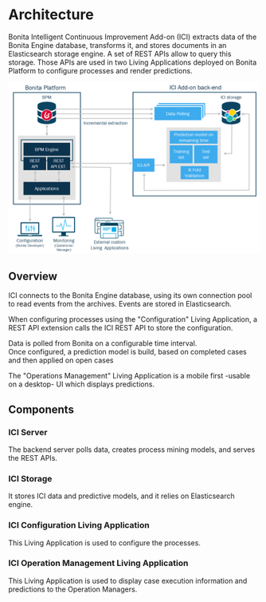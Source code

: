 # Architecture

Bonita Intelligent Continuous Improvement Add-on (ICI) extracts data of the Bonita Engine database, transforms it, and stores documents in an Elasticsearch storage engine. A set of REST APIs allow to query this storage. Those APIs are used in two Living Applications deployed on Bonita Platform to configure processes and render predictions.   

![Bonita Intelligent Continuous Improvement Add-on Architecture](images/ici_architecture.png)

## Overview

ICI connects to the Bonita Engine database, using its own connection pool to read events from the archives. 
Events are stored in Elasticsearch.

When configuring processes using the "Configuration" Living Application, a REST API extension calls the ICI REST API to store the configuration.

Data is polled from Bonita on a configurable time interval.  
Once configured, a prediction model is build, based on completed cases and then applied on open cases 
  
The "Operations Management" Living Application is a mobile first -usable on a desktop- UI which displays predictions.   

## Components

### ICI Server
 
The backend server polls data, creates process mining models, and serves the REST APIs.


### ICI Storage

It stores ICI data and predictive models, and it relies on Elasticsearch engine.

### ICI Configuration Living Application

This Living Application is used to configure the processes.

### ICI Operation Management Living Application

This Living Application is used to display case execution information and predictions to the Operation Managers.
  
